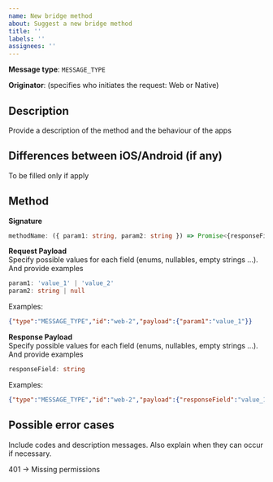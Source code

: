 ```yaml
---
name: New bridge method
about: Suggest a new bridge method
title: ''
labels: ''
assignees: ''
---
```


**Message type**: `MESSAGE_TYPE`

**Originator**: (specifies who initiates the request: Web or Native)

## Description
Provide a description of the method and the behaviour of the apps

## Differences between iOS/Android (if any)
To be filled only if apply

## Method
**Signature**
```ts
methodName: ({ param1: string, param2: string }) => Promise<{responseField: string}> 
```
**Request Payload**  
Specify possible values for each field (enums, nullables, empty strings ...). And provide examples

```ts
param1: 'value_1' | 'value_2'
param2: string | null
```
Examples:
```json
{"type":"MESSAGE_TYPE","id":"web-2","payload":{"param1":"value_1"}}
```

**Response Payload**  
Specify possible values for each field (enums, nullables, empty strings ...). And provide examples
```ts
responseField: string
```
Examples:
```json
{"type":"MESSAGE_TYPE","id":"web-2","payload":{"responseField":"value_1"}}
```

## Possible error cases  
Include codes and description messages. Also explain when they can occur if necessary.

401 → Missing permissions
